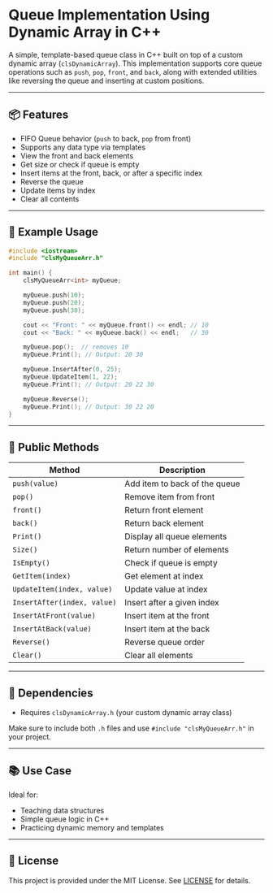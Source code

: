 # Queue Implementation Using Dynamic Array in C++

A simple, template-based queue class in C++ built on top of a custom dynamic array (`clsDynamicArray`). This implementation supports core queue operations such as `push`, `pop`, `front`, and `back`, along with extended utilities like reversing the queue and inserting at custom positions.

---

## 📦 Features

- FIFO Queue behavior (`push` to back, `pop` from front)
- Supports any data type via templates
- View the front and back elements
- Get size or check if queue is empty
- Insert items at the front, back, or after a specific index
- Reverse the queue
- Update items by index
- Clear all contents

---

## 🧪 Example Usage

```cpp
#include <iostream>
#include "clsMyQueueArr.h"

int main() {
    clsMyQueueArr<int> myQueue;

    myQueue.push(10);
    myQueue.push(20);
    myQueue.push(30);

    cout << "Front: " << myQueue.front() << endl; // 10
    cout << "Back: " << myQueue.back() << endl;   // 30

    myQueue.pop();  // removes 10
    myQueue.Print(); // Output: 20 30

    myQueue.InsertAfter(0, 25);
    myQueue.UpdateItem(1, 22);
    myQueue.Print(); // Output: 20 22 30

    myQueue.Reverse();
    myQueue.Print(); // Output: 30 22 20
}
````

---

## 📘 Public Methods

| Method                      | Description                   |
| --------------------------- | ----------------------------- |
| `push(value)`               | Add item to back of the queue |
| `pop()`                     | Remove item from front        |
| `front()`                   | Return front element          |
| `back()`                    | Return back element           |
| `Print()`                   | Display all queue elements    |
| `Size()`                    | Return number of elements     |
| `IsEmpty()`                 | Check if queue is empty       |
| `GetItem(index)`            | Get element at index          |
| `UpdateItem(index, value)`  | Update value at index         |
| `InsertAfter(index, value)` | Insert after a given index    |
| `InsertAtFront(value)`      | Insert item at the front      |
| `InsertAtBack(value)`       | Insert item at the back       |
| `Reverse()`                 | Reverse queue order           |
| `Clear()`                   | Clear all elements            |

---

## 🔧 Dependencies

* Requires `clsDynamicArray.h` (your custom dynamic array class)

Make sure to include both `.h` files and use `#include "clsMyQueueArr.h"` in your project.

---

## 📚 Use Case

Ideal for:

* Teaching data structures
* Simple queue logic in C++
* Practicing dynamic memory and templates

---

## 🧾 License

This project is provided under the MIT License. See [LICENSE](LICENSE.txt) for details.


